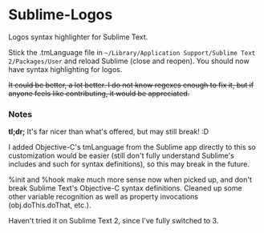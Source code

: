 Sublime-Logos
=============

Logos syntax highlighter for Sublime Text.

Stick the .tmLanguage file in `~/Library/Application Support/Sublime Text 2/Packages/User` and reload Sublime (close and reopen). You should now have syntax highlighting for logos.

<del>It could be better, a lot better. I do not know regexes enough to fix it, but if anyone feels like contributing, it would be appreciated.</del>

### Notes
**tl;dr;** It's far nicer than what's offered, but may still break! :D

I added Objective-C's tmLanguage from the Sublime app directly to this so customization would be easier (still don't fully understand Sublime's includes and such for syntax definitions), so this may break in the future.

%init and %hook make much more sense now when picked up, and don't break Sublime Text's Objective-C syntax definitions. Cleaned up some other variable recognition as well as property invocations (obj.doThis.doThat, etc.).

Haven't tried it on Sublime Text 2, since I've fully switched to 3.
